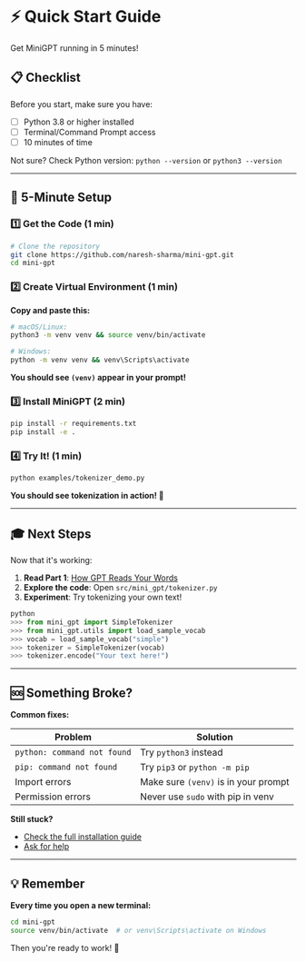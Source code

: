# ⚡ Quick Start Guide

Get MiniGPT running in 5 minutes!

## 📋 Checklist

Before you start, make sure you have:
- [ ] Python 3.8 or higher installed
- [ ] Terminal/Command Prompt access
- [ ] 10 minutes of time

Not sure? Check Python version: `python --version` or `python3 --version`

---

## 🚀 5-Minute Setup

### 1️⃣ Get the Code (1 min)
```bash
# Clone the repository
git clone https://github.com/naresh-sharma/mini-gpt.git
cd mini-gpt
```

### 2️⃣ Create Virtual Environment (1 min)

**Copy and paste this:**
```bash
# macOS/Linux:
python3 -m venv venv && source venv/bin/activate

# Windows:
python -m venv venv && venv\Scripts\activate
```

**You should see `(venv)` appear in your prompt!**

### 3️⃣ Install MiniGPT (2 min)
```bash
pip install -r requirements.txt
pip install -e .
```

### 4️⃣ Try It! (1 min)
```bash
python examples/tokenizer_demo.py
```

**You should see tokenization in action! 🎉**

---

## 🎓 Next Steps

Now that it's working:

1. **Read Part 1**: [How GPT Reads Your Words](https://github.com/naresh-sharma/mini-gpt#-the-series)
2. **Explore the code**: Open `src/mini_gpt/tokenizer.py`
3. **Experiment**: Try tokenizing your own text!
```python
python
>>> from mini_gpt import SimpleTokenizer
>>> from mini_gpt.utils import load_sample_vocab
>>> vocab = load_sample_vocab("simple")
>>> tokenizer = SimpleTokenizer(vocab)
>>> tokenizer.encode("Your text here!")
```

---

## 🆘 Something Broke?

**Common fixes:**

| Problem | Solution |
|---------|----------|
| `python: command not found` | Try `python3` instead |
| `pip: command not found` | Try `pip3` or `python -m pip` |
| Import errors | Make sure `(venv)` is in your prompt |
| Permission errors | Never use `sudo` with pip in venv |

**Still stuck?** 
- [Check the full installation guide](INSTALL.md)
- [Ask for help](https://github.com/naresh-sharma/mini-gpt/discussions)

---

## 💡 Remember

**Every time you open a new terminal:**
```bash
cd mini-gpt
source venv/bin/activate  # or venv\Scripts\activate on Windows
```

Then you're ready to work! 🚀
